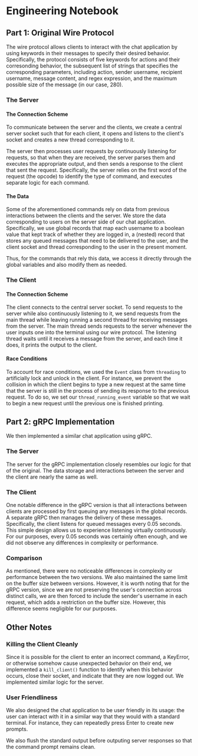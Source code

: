 # Engineering Notebook

## Part 1: Original Wire Protocol

The wire protocol allows clients to interact with the chat application by using keywords in their messages to specify their desired behavior. Specifically, the protocol consists of five keywords for actions and their corresonding behavior, the subsequent list of strings that specifies the corresponding parameters, including action, sender username, recipient username, message content, and regex expression, and the maximum possible size of the message (in our case, 280).

### The Server

#### The Connection Scheme

To communicate between the server and the clients, we create a central server socket such that for each client, it opens and listens to the client's socket and creates a new thread corresponding to it. 

The server then processes user requests by continuously listening for requests, so that when they are received, the server parses them and executes the appropriate output, and then sends a response to the client that sent the request. Specifically, the server relies on the first word of the request (the opcode) to identify the type of command, and executes separate logic for each command.

#### The Data

Some of the aforementioned commands rely on data from previous interactions between the clients and the server. We store the data corresponding to users on the server side of our chat application. Specifically, we use global records that map each username to a boolean value that kept track of whether they are logged in, a (nested) record that stores any queued messages that need to be delivered to the user, and the client socket and thread corresponding to the user in the present moment.

Thus, for the commands that rely this data, we access it directly through the global variables and also modify them as needed.

### The Client

#### The Connection Scheme

The client connects to the central server socket. To send requests to the server while also continuously listening to it, we send requests from the main thread while leaving running a second thread for receiving messages from the server. The main thread sends requests to the server whenever the user inputs one into the terminal using our wire protocol. The listening thread waits until it receives a message from the server, and each time it does, it prints the output to the client. 

#### Race Conditions

To account for race conditions, we used the `Event` class from `threading` to artificially lock and unlock in the client. For instance, we prevent the collision in which the client begins to type a new request at the same time that the server is still in the process of sending its response to the previous request. To do so, we set our `thread_running_event` variable so that we wait to begin a new request until the previous one is finished printing.

## Part 2: gRPC Implementation

We then implemented a similar chat application using gRPC. 

### The Server

The server for the gRPC implementation closely resembles our logic for that of the original. The data storage and interactions between the server and the client are nearly the same as well.

### The Client

One notable difference in the gRPC version is that all interactions between clients are processed by first queuing any messages in the global records. A separate gRPC then manages the delivery of these messages. Specifically, the client  listens for queued messages every 0.05 seconds. This simple design allows us to experience listening virtually continuously. For our purposes, every 0.05 seconds was certainly often enough, and we did not observe any differences in complexity or performance.

### Comparison

As mentioned, there were no noticeable differences in complexity or performance between the two versions. We also maintained the same limit on the buffer size between versions. However, it is worth noting that for the gRPC version, since we are not preserving the user's connection across distinct calls, we are then forced to include the sender's username in each request, which adds a restriction on the buffer size. However, this difference seems negligible for our purposes.

## Other Notes

### Killing the Client Cleanly

Since it is possible for the client to enter an incorrect command, a KeyError, or otherwise somehow cause unexpected behavior on their end, we implemented a `kill_client()` function to identify when this behavior occurs, close their socket, and indicate that they are now logged out. We implemented similar logic for the server.

### User Friendliness

We also designed the chat application to be user friendly in its usage: the user can interact with it in a similar way that they would with a standard terminal. For instance, they can repeatedly press Enter to create new prompts.

We also flush the standard output before outputing server responses so that the command prompt remains clean.
